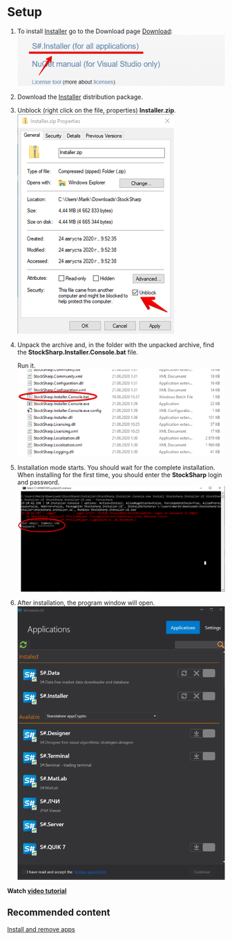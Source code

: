 # Setup

1. To install [Installer](SharpInstaller.md) go to the Download page [Download](https://stocksharp.com/products/download/):![Installer installation](../images/Installer_installation.png)
2. Download the [Installer](SharpInstaller.md) distribution package.
3. Unblock (right click on the file, properties) **Installer.zip**.![Installerzip Properties](../images/Installerzip_Properties.png)
4. Unpack the archive and, in the folder with the unpacked archive, find the **StockSharp.Installer.Console.bat** file. 

   Run it.![Installer Stock Sharp Installer bat](../images/Installer_StockSharp_Installer_bat.png)
5. Installation mode starts. You should wait for the complete installation. When installing for the first time, you should enter the **StockSharp** login and password.![log In installer](../images/logIn_installer.png)
6. After installation, the program window will open.![first win installer](../images/first_win_installer.png)

**Watch [video tutorial](InstallerSetup.md)**

## Recommended content

[Install  and remove apps](Installer_installing_removing_programs.md)
